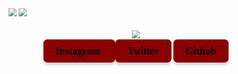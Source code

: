 <div style="display: flex; justify-content: space-between; max-width: 100%;">
  <p align="center">
    <img align="center" src="https://github-readme-stats.vercel.app/api?username=Necrodante&show_icons=true&theme=transparent&hide_border=true&title_color=FFFFFF&text_color=FFFFFF&icon_color=FFFFFF" />
    <img align="center" src="https://github-readme-stats.vercel.app/api/top-langs/?username=Necrodante&layout=compact&theme=transparent&hide_border=true&title_color=FFFFFF" />
  </p>
</div>

<p align="center">
  <a href="https://skillicons.dev">
    <img src="https://skillicons.dev/icons?i=py,js,ts,html,css,figma,git,obsidian,ps,vscode" />
</p>

<p align="center">
  <a class="botao" href="https://www.instagram.com/necrodante_/">Instagram </a>
  <a class="botao" href="https://x.com/Necrodante_">Twitter</a>
  <a class="botao" href="https://github.com/Necrodante">Github</a>
    <style>
      .botao {
    background-color: darkred;
    color: #000000;
    padding: 12px 24px;
    border: none;
    border-radius: 8px;
    font-size: 20px;
    font-weight: bold;
    text-decoration: none;
    font-family: "Raleway", serif;
    cursor: pointer;
    transition: 0.3s ease-in-out;
    box-shadow: 0px 4px 6px rgba(0, 0, 0, 0.2);
        }
    </style>
</p>
<!--
**Necrodante/Necrodante** is a ✨ _special_ ✨ repository because its `README.md` (this file) appears on your GitHub profile.

Here are some ideas to get you started:

- 🔭 I’m currently working on ...
- 🌱 I’m currently learning ...
- 👯 I’m looking to collaborate on ...
- 🤔 I’m looking for help with ...
- 💬 Ask me about ...
- 📫 How to reach me: ...
- 😄 Pronouns: ...
- ⚡ Fun fact: ...
-->
